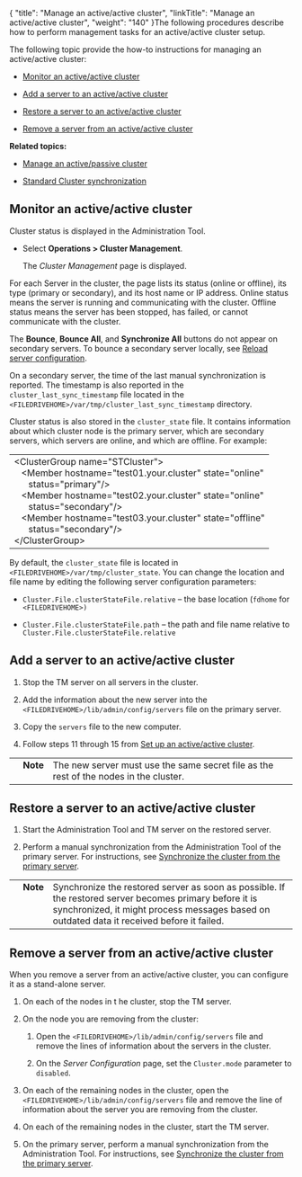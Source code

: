 {
    "title": "Manage an active/active cluster",
    "linkTitle": "Manage an active/active cluster",
    "weight": "140"
}The following procedures describe how to perform management tasks for an active/active cluster setup.

The following topic provide the how-to instructions for managing an active/active cluster:

-   [Monitor an active/active cluster](#monitor)
-   [Add a server to an active/active cluster](#add)
-   [Restore a server to an active/active cluster](#restore)
-   [Remove a server from an active/active cluster](#remove)

**Related topics:**

-   [Manage an active/passive cluster](../t_st_manage_active-passive_cluster)
-   [Standard Cluster synchronization](../c_st_standard_cluster_synchronization)

## <span id="Monitor"></span>Monitor an active/active cluster

Cluster status is displayed in the Administration Tool.

-   Select **Operations > Cluster Management**.  
    The *Cluster Management* page is displayed.

For each Server in the cluster, the page lists its status (online or offline), its type (primary or secondary), and its host name or IP address. Online status means the server is running and communicating with the cluster. Offline status means the server has been stopped, has failed, or cannot communicate with the cluster.

The **Bounce**, **Bounce All**, and **Synchronize All** buttons do not appear on secondary servers. To bounce a secondary server locally, see [Reload server configuration](t_st_mange_server-ops.htm#reload).

On a secondary server, the time of the last manual synchronization is reported. The timestamp is also reported in the `cluster_last_sync_timestamp` file located in the `<FILEDRIVEHOME>/var/tmp/cluster_last_sync_timestamp` directory.

Cluster status is also stored in the `cluster_state` file. It contains information about which cluster node is the primary server, which are secondary servers, which servers are online, and which are offline. For example:

<table cellspacing="0">
   <col/>
   <tbody>
      <tr>
         <td>&lt;ClusterGroup name="STCluster"&gt;<br/>   &lt;Member hostname="test01.your.cluster" state="online" <br/>      status="primary"/&gt;<br/>   &lt;Member hostname="test02.your.cluster" state="online" <br/>      status="secondary"/&gt;<br/>   &lt;Member hostname="test03.your.cluster" state="offline" <br/>      status="secondary"/&gt;<br/>&lt;/ClusterGroup&gt;         </td>
      </tr>
   </tbody>
</table>

By default, the `cluster_state` file is located in `<FILEDRIVEHOME>/var/tmp/cluster_state`. You can change the location and file name by editing the following server configuration parameters:

-   `Cluster.File.clusterStateFile.relative` – the base location (`fdhome` for `<FILEDRIVEHOME>)`
-   `Cluster.File.clusterStateFile.path` – the path and file name relative to `Cluster.File.clusterStateFile.relative`

## <span id="Add"></span>Add a server to an active/active cluster

1.  Stop the TM server on all servers in the cluster.
2.  Add the information about the new server into the `<FILEDRIVEHOME>/lib/admin/config/servers` file on the primary server.
3.  Copy the `servers` file to the new computer.
4.  Follow steps 11 through 15 from [Set up an active/active cluster](../../c_st_standardclusterconfiguration/t_st_setup_active-active_cluster).

<table cellpadding="0" cellspacing="0">
   <col/>
   <col/>
   <col/>
      <tr>
         <td valign="top">         </td>
         <td valign="top"><span><b>Note</b></span>
         </td>
         <td data-mc-autonum="&lt;b&gt;Note&lt;/b&gt;" valign="top">The new server must use the same secret file as the rest of the nodes in the cluster.         </td>
      </tr>
</table>

## <span id="Restore"></span>Restore a server to an active/active cluster

1.  Start the Administration Tool and TM server on the restored server.
2.  Perform a manual synchronization from the Administration Tool of the primary server. For instructions, see [Synchronize the cluster from the primary server](../c_st_standard_cluster_synchronization).

<table cellpadding="0" cellspacing="0">
   <col/>
   <col/>
   <col/>
      <tr>
         <td valign="top">         </td>
         <td valign="top"><span><b>Note</b></span>
         </td>
         <td data-mc-autonum="&lt;b&gt;Note&lt;/b&gt;" valign="top">Synchronize the restored server as soon as possible. If the restored server becomes primary before it is synchronized, it might process messages based on outdated data it received before it failed.         </td>
      </tr>
</table>

## <span id="Remove"></span>Remove a server from an active/active cluster

When you remove a server from an active/active cluster, you can configure it as a stand-alone server.

1.  On each of the nodes in t he cluster, stop the TM server.
2.  On the node you are removing from the cluster:
    1.  Open the `<FILEDRIVEHOME>/lib/admin/config/servers` file and remove the lines of information about the servers in the cluster.
    2.  On the *Server Configuration* page, set the `Cluster.mode` parameter to `disabled`.
3.  On each of the remaining nodes in the cluster, open the `<FILEDRIVEHOME>/lib/admin/config/servers` file and remove the line of information about the server you are removing from the cluster.
4.  On each of the remaining nodes in the cluster, start the TM server.
5.  On the primary server, perform a manual synchronization from the Administration Tool. For instructions, see [Synchronize the cluster from the primary server](../c_st_standard_cluster_synchronization).
